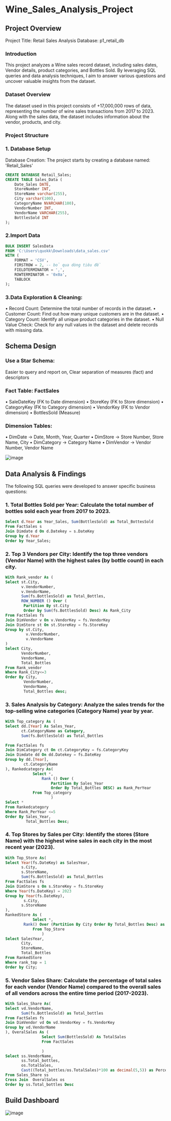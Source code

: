 # Wine_Sales_Analysis_Project
## Project Overview
Project Title: Retail Sales Analysis
Database: p1_retail_db
### Introduction
This project analyzes a Wine sales record dataset, including sales dates, Vendor details, product categories, and Bottles Sold. By leveraging SQL queries and data analysis techniques, I aim to answer various questions and uncover valuable insights from the dataset.
### Dataset Overview
The dataset used in this project consists of +17,000,000 rows of data, representing the number of wine sales transactions from 2017 to 2023. Along with the sales data, the dataset includes information about the vendor, products, and city.
### Project Structure
### 1. Database Setup
Database Creation: The project starts by creating a database named: 'Retail_Sales'

```sql
CREATE DATABASE Retail_Sales;
CREATE TABLE Sales_Data (
    Date_Sales DATE,
    StoreNumber INT,
    StoreName varchar(255),
    City varchar(100),
    CategoryName NVARCHAR(100),
    VendorNumber INT,
    VendorName VARCHAR(255),
    BottlesSold INT
);
```

### 2.Import Data
```sql
BULK INSERT SalesData
FROM 'C:\Users\quokk\Downloads\data_sales.csv'
WITH (
    FORMAT = 'CSV',
    FIRSTROW = 2, -- bỏ qua dòng tiêu đề
    FIELDTERMINATOR = ',', 
    ROWTERMINATOR = '0x0a',
    TABLOCK
);
```
### 3.Data Exploration & Cleaning:
•	Record Count: Determine the total number of records in the dataset.
•	Customer Count: Find out how many unique customers are in the dataset.
•	Category Count: Identify all unique product categories in the dataset.
•	Null Value Check: Check for any null values in the dataset and delete records with missing data.
## Schema Design
### Use a Star Schema: 
Easier to query and report on, Clear separation of measures (fact) and descriptors
### Fact Table: FactSales
•	SaleDateKey (FK to Date dimension)
•	StoreKey (FK to Store dimension)
•	CategoryKey (FK to Category dimension)
•	VendorKey (FK to Vendor dimension)
•	BottlesSold (Measure)
 ### Dimension Tables:
•	DimDate → Date, Month, Year, Quarter
•	DimStore → Store Number, Store Name, City
•	DimCategory → Category Name
•	DimVendor → Vendor Number, Vendor Name

![image](https://github.com/user-attachments/assets/ae889a94-bcc0-423f-87f5-b021ad3fd951)

## Data Analysis & Findings
The following SQL queries were developed to answer specific business questions:
### 1.	Total Bottles Sold per Year: Calculate the total number of bottles sold each year from 2017 to 2023.
```SQL
Select d.Year as Year_Sales, Sum(BottlesSold) as Total_BottesSold
From FactSales s
Join Dimdate d On d.Datekey = s.DateKey
Group by d.Year
Order by Year_Sales;
```
### 2.	Top 3 Vendors per City: Identify the top three vendors (Vendor Name) with the highest sales (by bottle count) in each city.
```SQL
With Rank_vendor As (
Select st.City,
	   v.VendorNumber,
	   v.VendorName,
	   Sum(fs.BottlesSold) as Total_Bottles,
	   ROW_NUMBER () Over (
		Partition By st.City
		Order by Sum(fs.BottlesSold) Desc) As Rank_City
From FactSales fs
Join DimVendor v On v.VendorKey = fs.VendorKey
Join DimStore st On st.StoreKey = fs.StoreKey
Group by st.City,
		 v.VendorNumber,
		 v.VendorName
)
Select City,
	   VendorNumber,
	   VendorName,
	   Total_Bottles
From Rank_vendor
Where Rank_City<=3
Order By City,
		VendorNumber,
		VendorName,
		Total_Bottles desc;
```
### 3.	Sales Analysis by Category: Analyze the sales trends for the top-selling wine categories (Category Name) year by year.
```SQL
With Top_category As (
Select dd.[Year] As Sales_Year,
	   ct.CategoryName as Category,
	   Sum(fs.BottlesSold) as Total_Bottles
	   
From FactSales fs
Join DimCategory ct On ct.CategoryKey = fs.CategoryKey
Join Dimdate dd On dd.Datekey = fs.DateKey
Group by dd.[Year],
		ct.CategoryName
), Rankedcategory As(
			Select *,
				Rank () Over (
					Partition By Sales_Year
					Order By Total_Bottles DESC) as Rank_PerYear
			From Top_category
					)
Select *
From Rankedcategory
Where Rank_PerYear <=5
Order By Sales_Year, 
		 Total_Bottles Desc;
```
### 4.	Top Stores by Sales per City: Identify the stores (Store Name) with the highest wine sales in each city in the most recent year (2023).
```SQL
With Top_Store As(
Select Year(fs.DateKey) as SalesYear,
	   s.City,
	   s.StoreName,
	   Sum(fs.BottlesSold) as Total_Bottles
From FactSales fs
Join DimStore s On s.StoreKey = fs.StoreKey
Where Year(fs.DateKey) = 2023
Group by Year(fs.DateKey),
		s.City,
	   s.StoreName	 
), 
RankedStore As (
			Select *,
		Rank() Over (Partition By City Order By Total_Bottles Desc) as rank_top
			From Top_Store
				)
Select SalesYear,
	   City,
	   StoreName,
	   Total_Bottles
From RankedStore
Where rank_top = 1
Order by City;
```
### 5.	Vendor Sales Share: Calculate the percentage of total sales for each vendor (Vendor Name) compared to the overall sales of all vendors across the entire time period (2017-2023).
```SQL
With Sales_Share As(
Select vd.VendorName,
	   Sum(fs.BottlesSold) as Total_bottles
From FactSales fs
Join DimVendor vd On vd.VendorKey = fs.VendorKey
Group by vd.VendorName
), OveralSales As (
				Select Sum(BottlesSold) As TotalSales
		        From FactSales
      
				)
Select ss.VendorName,
	   ss.Total_bottles,
	   os.TotalSales,
	   Cast((Total_bottles/os.TotalSales)*100 as decimal(5,5)) as Percent_of_Sales
From Sales_Share ss
Cross Join  OveralSales os
Order by ss.Total_bottles Desc
```
## Build Dashboard
![image](https://github.com/user-attachments/assets/b9c5e1d0-2260-4768-baef-1e7af6caa948)







